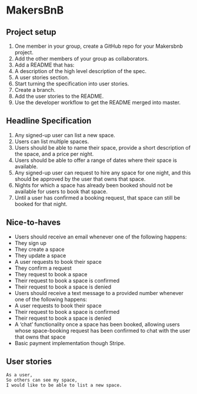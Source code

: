 # MakersBnB

## Project setup 
1. One member in your group, create a GitHub repo for your Makersbnb project.
2. Add the other members of your group as collaborators.
3. Add a README that has:
4. A description of the high level description of the spec.
5. A user stories section.
6. Start turning the specification into user stories.
7. Create a branch.
8. Add the user stories to the README.
9. Use the developer workflow to get the README merged into master.

## Headline Specification
1. Any signed-up user can list a new space.
2. Users can list multiple spaces.
3. Users should be able to name their space, provide a short description of the space, and a price per night.
4. Users should be able to offer a range of dates where their space is available.
5. Any signed-up user can request to hire any space for one night, and this should be approved by the user that owns that space.
6. Nights for which a space has already been booked should not be available for users to book that space.
7. Until a user has confirmed a booking request, that space can still be booked for that night.

## Nice-to-haves
- Users should receive an email whenever one of the following happens:
- They sign up
- They create a space
- They update a space
- A user requests to book their space
- They confirm a request
- They request to book a space
- Their request to book a space is confirmed
- Their request to book a space is denied
- Users should receive a text message to a provided number whenever one of the following happens:
- A user requests to book their space
- Their request to book a space is confirmed
- Their request to book a space is denied
- A ‘chat’ functionality once a space has been booked, allowing users whose space-booking request has been confirmed to chat with the user that owns that space
- Basic payment implementation though Stripe.

## User stories

```
As a user,
So others can see my space,
I would like to be able to list a new space.
```